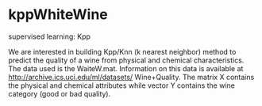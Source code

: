 # kppWhiteWine
supervised learning: Kpp 

We are interested in building Kpp/Knn (k nearest neighbor) method to predict the quality of a wine from physical and chemical characteristics.
The data used is the WaiteW.mat. Information on this data is available at http://archive.ics.uci.edu/ml/datasets/ Wine+Quality.
The matrix X contains the physical and chemical attributes  while vector Y contains the wine category (good or bad quality).
